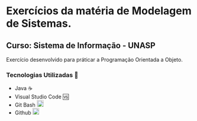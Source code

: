 # Exercícios da matéria de Modelagem de Sistemas.
## Curso:  Sistema de Informação -  UNASP

Exercício desenvolvido para práticar a Programação Orientada a Objeto.

### Tecnologias Utilizadas 🚀
- Java ☕
- Visual Studio Code 🆚
- Git Bash <img width="18" height="18" src="https://img.icons8.com/color/18/git.png" alt="git"/>
- Github <img width="18" height="18" src="https://img.icons8.com/fluency/18/github.png" alt="github"/>

